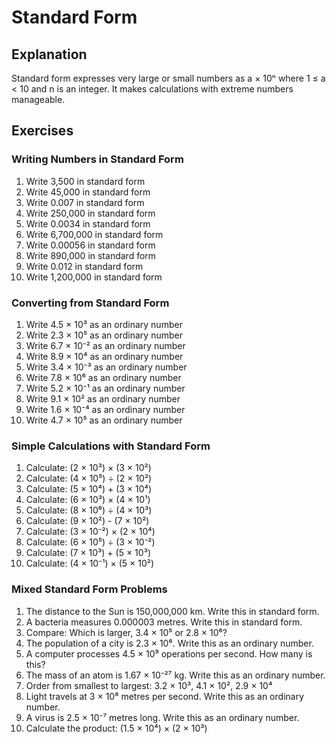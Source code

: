# Standard Form

## Explanation
Standard form expresses very large or small numbers as a × 10ⁿ where 1 ≤ a < 10 and n is an integer. It makes calculations with extreme numbers manageable.

## Exercises

### Writing Numbers in Standard Form
1. Write 3,500 in standard form
2. Write 45,000 in standard form
3. Write 0.007 in standard form
4. Write 250,000 in standard form
5. Write 0.0034 in standard form
6. Write 6,700,000 in standard form
7. Write 0.00056 in standard form
8. Write 890,000 in standard form
9. Write 0.012 in standard form
10. Write 1,200,000 in standard form

### Converting from Standard Form
1. Write 4.5 × 10³ as an ordinary number
2. Write 2.3 × 10⁵ as an ordinary number
3. Write 6.7 × 10⁻² as an ordinary number
4. Write 8.9 × 10⁴ as an ordinary number
5. Write 3.4 × 10⁻³ as an ordinary number
6. Write 7.8 × 10⁶ as an ordinary number
7. Write 5.2 × 10⁻¹ as an ordinary number
8. Write 9.1 × 10² as an ordinary number
9. Write 1.6 × 10⁻⁴ as an ordinary number
10. Write 4.7 × 10⁵ as an ordinary number

### Simple Calculations with Standard Form
1. Calculate: (2 × 10³) × (3 × 10²)
2. Calculate: (4 × 10⁵) ÷ (2 × 10²)
3. Calculate: (5 × 10⁴) + (3 × 10⁴)
4. Calculate: (6 × 10³) × (4 × 10¹)
5. Calculate: (8 × 10⁶) ÷ (4 × 10³)
6. Calculate: (9 × 10²) - (7 × 10²)
7. Calculate: (3 × 10⁻²) × (2 × 10⁴)
8. Calculate: (6 × 10⁵) ÷ (3 × 10⁻²)
9. Calculate: (7 × 10³) + (5 × 10³)
10. Calculate: (4 × 10⁻¹) × (5 × 10²)

### Mixed Standard Form Problems
1. The distance to the Sun is 150,000,000 km. Write this in standard form.
2. A bacteria measures 0.000003 metres. Write this in standard form.
3. Compare: Which is larger, 3.4 × 10⁵ or 2.8 × 10⁶?
4. The population of a city is 2.3 × 10⁶. Write this as an ordinary number.
5. A computer processes 4.5 × 10⁹ operations per second. How many is this?
6. The mass of an atom is 1.67 × 10⁻²⁷ kg. Write this as an ordinary number.
7. Order from smallest to largest: 3.2 × 10³, 4.1 × 10², 2.9 × 10⁴
8. Light travels at 3 × 10⁸ metres per second. Write this as an ordinary number.
9. A virus is 2.5 × 10⁻⁷ metres long. Write this as an ordinary number.
10. Calculate the product: (1.5 × 10⁴) × (2 × 10³)